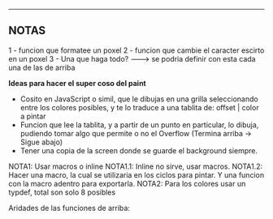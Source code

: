 --------------------------------------------------------------------------------
  NOTAS
--------------------------------------------------------------------------------

1 - funcion que formatee un poxel
2 - funcion que cambie el caracter escirto en un poxel
3 - Una que haga todo? ---> se podria definir con esta cada una de las de arriba

__Ideas para hacer el super coso del paint__
- Cosito en JavaScript o simil, que le dibujas en una grilla seleccionando entre los colores posibles, y te lo traduce a una tablita de:
offset | color a pintar
- Funcion que lee la tablita, y a partir de un punto en particular, lo dibuja, pudiendo tomar algo que permite o no el Overflow (Termina arriba -> Sigue abajo)
- Tener una copia de la screen donde se guarde el background siempre.

NOTA1:    Usar macros o inline
NOTA1.1:  Inline no sirve, usar macros.
NOTA1.2:  Hacer una macro, la cual se utilizaria en los ciclos para pintar. Y una funcion con la macro adentro para exportarla.
NOTA2:    Para los colores usar un typdef, total son solo 8 posibles

Aridades de las funciones de arriba:
